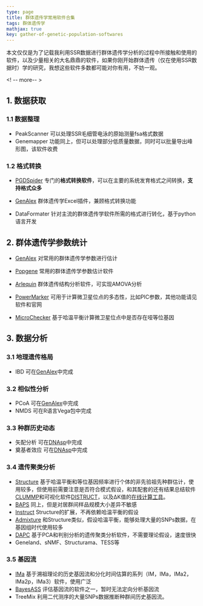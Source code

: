 ```yaml
---
type: page
title: 群体遗传学常用软件合集
tags: 群体遗传学
mathjax: true
key: gather-of-genetic-population-softwares
---
```



本文仅仅是为了记载我利用SSR数据进行群体遗传学分析的过程中所接触和使用的软件，以及少量相关的大名鼎鼎的软件，如果你刚开始群体遗传（仅在使用SSR数据时）学的研究，我想这些软件多数都可能对你有用，不妨一观。

<! -- more-- >

## 1. 数据获取

### 1.1 数据整理

- PeakScanner 可以处理SSR毛细管电泳的原始测量fsa格式数据
- Genemapper 功能同上，但可以处理部分低质量数据，同时可以批量导出峰形图，该软件收费

### 1.2 格式转换

- [PGDSpider]( http://www.cmpg.unibe.ch/software/PGDSpider/ ) 专门的**格式转换软件**，可以在主要的系统发育格式之间转换，**支持格式众多**

- [GenAlex]( https://biology-assets.anu.edu.au/GenAlEx/Welcome.html ) 群体遗传学Excel插件，兼顾格式转换功能
- DataFormater 针对主流的群体遗传学软件所需的格式进行转化，基于python语言开发

## 2. 群体遗传学参数统计

- [GenAlex]( https://biology-assets.anu.edu.au/GenAlEx/Welcome.html ) 对常用的群体遗传学参数进行估计

- [Popgene]( https://sites.ualberta.ca/~fyeh/popgene.html ) 常用的群体遗传学参数估计软件
- [Arlequin]( http://cmpg.unibe.ch/software/arlequin35/ ) 群体遗传结构分析软件，可实现AMOVA分析
- [PowerMarker]( https://brcwebportal.cos.ncsu.edu/powermarker/ ) 可用于计算微卫星位点的多态性，比如PIC参数，其他功能请见软件和官网
- [MicroChecker]( http://www.nrp.ac.uk/nrp-strategic-alliances/elsa/software/microchecker/ ) 基于哈温平衡计算微卫星位点中是否存在哑等位基因

## 3. 数据分析

### 3.1 地理遗传格局

- IBD 可在[GenAlex]( https://biology-assets.anu.edu.au/GenAlEx/Welcome.html )中完成

### 3.2 相似性分析

- PCoA 可在[GenAlex]( https://biology-assets.anu.edu.au/GenAlEx/Welcome.html )中完成
- NMDS 可在R语言Vega包中完成

### 3.3 种群历史动态

- 矢配分析 可在[DNAsp]( http://www.ub.edu/dnasp/ )中完成
- 奠基者效应 可在[DNAsp]( http://www.ub.edu/dnasp/ )中完成

### 3.4 遗传聚类分析

- [Structure]( https://web.stanford.edu/group/pritchardlab/structure.html ) 基于哈温平衡和等位基因频率进行个体的非先验祖先种群估计，使用较多，但使用前需要注意是否符合模式假设，和其配套的还有结果总结软件[CLUMMP]( http://www.stanford.edu/group/rosenberglab/clumpp.html )和可视化软件[DISTRUCT]( https://web.stanford.edu/group/rosenberglab/distruct.html )，以及ΔK值的[在线计算工具]( http://taylor0.biology.ucla.edu/struct_harvest/ )。
- [BAPS]( http://www.helsinki.fi/bsg/software/BAPS/ )  同上，但是对居群间样品规模大小差异不敏感
- [Instruct]( http://cbsuapps.tc.cornell.edu/InStruct.html )  Structure的扩展，不再依赖哈温平衡的假设
- [Admixture]( https://bioinformaticshome.com/tools/descriptions/ADMIXTURE.html )  和Structure类似，假设哈温平衡，能够处理大量的SNPs数据，在基因组时代使用较多
- [DAPC]( https://grunwaldlab.github.io/Population_Genetics_in_R/DAPC.html ) 基于PCA和判别分析的遗传聚类分析软件，不需要理论假设，速度很快
- Geneland、sNMF、Structurama、TESS等

### 3.5 基因流

- [IMa]( https://bio.cst.temple.edu/~hey/software ) 基于溯祖理论的历史基因流和分化时间估算的系列（IM，IMa，IMa2，IMa2p，IMa3）软件，使用广泛
- [BayesASS]( http://www.rannala.org/software/ ) 评估基因流的软件之一，暂时无法定向分析基因流
- TreeMix 利用二代测序的大量SNPs数据推断种群间历史基因流。







​       